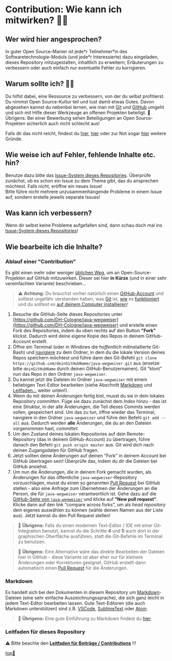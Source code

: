 # Contribution: Wie kann ich mitwirken? :woman_technologist:


## Wer wird hier angesprochen?

In guter Open Source-Manier ist jede\*r Teilnehmer\*in des Softwaretechnologie-Moduls (und jede\*r Interessierte) dazu eingeladen, dieses Repository mitzugestalten, inhaltlich zu erweitern, Erläuterungen zu verbessern oder auch einfach nur eventuelle Fehler zu korrigieren.


## Warum sollte ich? :man_shrugging:

Du hilfst dabei, eine Ressource zu verbessern, von der du selbst profitierst. Du nimmst Open Source-Kultur teil und tust damit etwas Gutes. Davon abgesehen kannst du nebenbei lernen, wie man mit [Git](https://git-scm.com/) und [GitHub](https://github.com) umgeht und sich mit Hilfe dieser Werkzeuge an offenen Projekten beteiligt. :raised_hands:   
Übrigens: Bei einer Bewerbung sehen Beteiligungen an Open Source-Projekten sicherlich auch nicht schlecht aus!

Falls dir das nicht reicht, findest du [hier](https://www.makeuseof.com/tag/people-contribute-open-source-projects/), [hier](https://opensource.com/life/15/12/why-open-source) oder zur Not sogar [hier](https://opensource.google/docs/why/) weitere Gründe.


## Wie weise ich auf Fehler, fehlende Inhalte etc. hin?

Benutze dazu bitte das [Issue-System dieses Repositories](https://github.com/DH-Cologne/java-wegweiser/issues). Überprüfe zunächst, ob es schon ein Issue zu dem Thema gibt, das du ansprechen möchtest. Falls nicht, eröffne ein neues Issue!  
Bitte führe nicht mehrere unzusammenhängende Probleme in einem Issue auf, sondern erstelle jeweils separate Issues!


## Was kann ich verbessern?

Wenn dir selbst keine Probleme aufgefallen sind, dann schau doch mal ins [Issue-System dieses Repositories](https://github.com/DH-Cologne/java-wegweiser/issues)!


## Wie bearbeite ich die Inhalte?

### Ablauf einer "Contribution"
Es gibt einen mehr oder weniger [üblichen Weg](https://opensource.guide/how-to-contribute/), um an Open-Source-Projekten auf GitHub mitzuwirken. Dieser sei hier **in Kürze** (und in einer sehr vereinfachten Variante) beschrieben...

> :warning: **Achtung:** Du brauchst vorher natürlich einen [GitHub-Account](https://github.com/join) und solltest ungefähr verstanden haben, was [Git](https://de.wikipedia.org/wiki/Git) ist, [wie](https://rogerdudler.github.io/git-guide/index.de.html) es [funktioniert](https://git-scm.com/book/de/v2) und du solltest es [auf deinem Computer installieren](https://git-scm.com/downloads)!

1) Besuche die GitHub-Seite dieses Repositories unter [https://github.com/DH-Cologne/java-wegweiser](https://github.com/DH-Cologne/java-wegweiser) und erstelle einen Fork des Repositories, indem du oben rechts auf den Button **"Fork"** klickst. Dadurch wird deine eigene Kopie des Repos in deinem GitHub-Account erstellt.
2) Öffne ein Terminal (oder in Windows die _hoffentlich_ mitinstallierte Git-Bash) und [navigiere](https://duckduckgo.com/?q=navigieren+im+terminal) zu dem Ordner, in dem du die lokale Version deines Repos speichern möchtest und führe dann den Git-Befehl `git clone https://github.com/deinGitHubName/java-wegweiser.git` aus (ersetze bitte `deinGitHubName` durch deinen GitHub-Benutzernamen). Git "klont" nun das Repo in den Ordner `java-wegweiser`.
3) Du kannst jetzt die Dateien im Ordner `java-wegweiser` mit einem beliebigen Text-Editor bearbeiten (siehe Abschnitt [Markdown](#markdown) und [Leitfaden...](#leitfaden-f%c3%bcr-dieses-repository) weiter unten!).
4) Wenn du mit deinen Änderungen fertig bist, musst du sie in dein lokales Repository _committen_. Füge sie dazu zunächst dem _Index_ hinzu - das ist eine Struktur, in der alle Änderungen, die Teil dieses Commits werden sollen, gespeichert sind. Um das zu tun, öffne wieder das Terminal, navigiere in den Ordner `java-wegweiser` und führe den Befehl `git add --all` aus. Dadurch werden **alle** Änderungen, die du an den Dateien vorgenommen hast, _committet_.
5) Um den Zustand deines lokalen Repositories auf dein Remote-Repository (das in deinem GitHub-Account) zu übertragen, führe danach den Befehl `git push origin master` aus. Git wird dich nach deinen Zugangsdaten für GitHub fragen.
6) Jetzt sollten deine Änderungen auf deinen "Fork" in deinem Account bei GitHub übertragen sein! Überprüfe das, indem du dir die Dateien bei GitHub ansiehst.
7) Um nun die Änderungen, die in deinem Fork gemacht wurden, als Änderungen für das öffentliche `java-wegweiser`-Repository vorzuschlagen, musst du einen so genannten [Pull Request](https://help.github.com/en/github/collaborating-with-issues-and-pull-requests/about-pull-requests) bei GitHub stellen - also eine Anfrage zum Übernehmen der Änderungen an die Person, die für `java-wegweiser` verantwortlich ist. Gehe dazu auf die [GitHub-Seite von `java-wegweiser`](https://github.com/DH-Cologne/java-wegweiser) und klicke auf **"New pull request"**. Klicke dann auf den link "compare across forks", um als _head repository_ dein eigenes auswählen zu können (wähle deinen Namen aus der Liste aus). Jetzt kannst du den Pull Request stellen!

> :speech_balloon: **Übrigens:** Falls du einen modernen Text-Editor / IDE mit einer Git-Integration benutzt, kannst du die Schritte **4** und **5** auch dort in der graphischen Oberfläche ausführen, statt die Git-Befehle im Terminal zu benutzen.

> :speech_balloon: **Übrigens:** Eine Alternative wäre das direkte Bearbeiten der Dateien hier in GitHub - diese Variante ist aber eher nur für kleinere Änderungen oder Korrekturen geeignet. GitHub erstellt dann automatisch einen [Pull Request](https://help.github.com/en/github/collaborating-with-issues-and-pull-requests/about-pull-requests) für die Änderungen.

### Markdown
Es handelt sich bei den Dokumenten in diesem Repository um [Markdown](https://de.wikipedia.org/wiki/Markdown)-Dateien (eine sehr einfache Auszeichnungssprache), die sich ganz leicht in jedem Text-Editor bearbeiten lassen. Gute Text-Editoren (die auch Markdown unterstützen) sind z.B. [VSCode](https://code.visualstudio.com/), [SublimeText](https://www.sublimetext.com/) oder [Atom](https://atom.io/).

> :speech_balloon: **Übrigens:** Eine gute Einführung zu Markdown findest du [hier](https://guides.github.com/features/mastering-markdown/).  

### Leitfaden für dieses Repository

:warning: Bitte beachte den [**Leitfaden für Beiträge / Contributions**](Leitfaden.md) !!!


<!-- Dieser Link sollte am Ende jeder Seite stehen! -->
<a class="top-link" href="#" title="Zum Anfang scrollen!">top:balloon:</a>